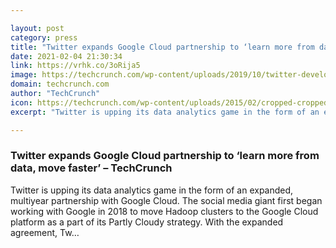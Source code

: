 ```yaml
---

layout: post
category: press
title: "Twitter expands Google Cloud partnership to ‘learn more from data, move faster’"
date: 2021-02-04 21:30:34
link: https://vrhk.co/3oRija5
image: https://techcrunch.com/wp-content/uploads/2019/10/twitter-developer.jpg?w=712
domain: techcrunch.com
author: "TechCrunch"
icon: https://techcrunch.com/wp-content/uploads/2015/02/cropped-cropped-favicon-gradient.png?w=180
excerpt: "Twitter is upping its data analytics game in the form of an expanded, multiyear partnership with Google Cloud. The social media giant first began working with Google in 2018 to move Hadoop clusters to the Google Cloud platform as a part of its Partly Cloudy strategy. With the expanded agreement, Tw…"

---
```


### Twitter expands Google Cloud partnership to ‘learn more from data, move faster’ – TechCrunch

Twitter is upping its data analytics game in the form of an expanded, multiyear partnership with Google Cloud. The social media giant first began working with Google in 2018 to move Hadoop clusters to the Google Cloud platform as a part of its Partly Cloudy strategy. With the expanded agreement, Tw…